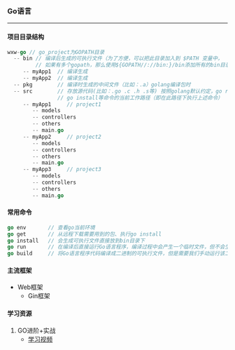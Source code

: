 ### Go语言

---

#### **项目目录结构**
```go
wxw-go // go_project为GOPATH目录
  -- bin // 编译后生成的可执行文件（为了方便，可以把此目录加入到 $PATH 变量中，
         // 如果有多个gopath，那么使用${GOPATH//://bin:}/bin添加所有的bin目录）
     -- myApp1  // 编译生成
     -- myApp2  // 编译生成
  -- pkg        // 编译时生成的中间文件（比如：.a）golang编译包时
  -- src        // 存放源代码(比如：.go .c .h .s等) 按照golang默认约定，go run，
                // go install等命令的当前工作路径（即在此路径下执行上述命令）
     -- myApp1     // project1
        -- models
        -- controllers
        -- others
        -- main.go 
     -- myApp2     // project2
        -- models
        -- controllers
        -- others
        -- main.go 
     -- myApp3     // project3
        -- models
        -- controllers
        -- others
        -- main.go 
```

#### **常用命令**

```go
go env       // 查看go当前环境
go get       // 从远程下载需要用到的包、执行go install
go install   // 会生成可执行文件直接放到bin目录下
go run       // 在编译后直接运行Go语言程序，编译过程中会产生一个临时文件，但不会生成可执行文件
go build     // 将Go语言程序代码编译成二进制的可执行文件，但是需要我们手动运行该二进制文件；
```



#### 主流框架 

- Web框架
  - Gin框架

#### **学习资源**      

1. GO进阶+实战
   - [学习视频](https://www.bilibili.com/video/bv1FV411r7m8/?spm_id_from=333.788.b_636f6d6d656e74.26)      
